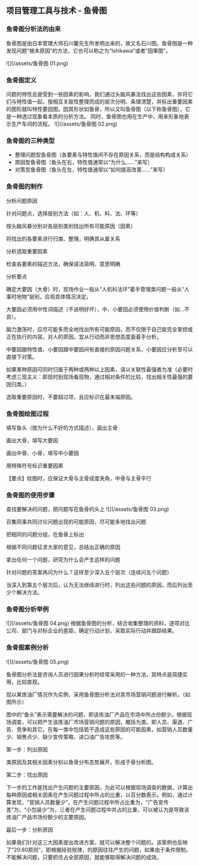 ## 项目管理工具与技术 - 鱼骨图

### 鱼骨图分析法的由来
鱼骨图是由日本管理大师石川馨先生所发明出来的，故又名石川图。鱼骨图是一种发现问题“根本原因”的方法，它也可以称之为“Ishikawa”或者“因果图”。

![](/assets/鱼骨图 01.png)

### 鱼骨图定义
问题的特性总是受到一些因素的影响，我们通过头脑风暴法找出这些因素，并将它们与特性值一起，按相互关联性整理而成的层次分明、条理清楚，并标出重要因素的图形就叫特性要因图。因其形状如鱼骨，所以又叫鱼骨图（以下称鱼骨图），它是一种透过现象看本质的分析方法。 同时，鱼骨图也用在生产中，用来形象地表示生产车间的流程。
![](/assets/鱼骨图 02.png)

### 鱼骨图的三种类型
- 整理问题型鱼骨图（各要素与特性值间不存在原因关系，而是结构构成关系）
- 原因型鱼骨图（鱼头在右，特性值通常以“为什么……”来写）
- 对策型鱼骨图（鱼头在左，特性值通常以“如何提高改善……”来写）

### 鱼骨图的制作
分析问题原因

针对问题点，选择层别方法（如：人、机、料、法、环等）

按头脑风暴分别对各层别类别找出所有可能原因（因素）

将找出的各要素进行归类、整理，明确其从属关系

分析选取重要因素

检查各要素的描述方法，确保语法简明、意思明确

分析要点

确定大要因（大骨）时，现场作业一般从“人机料法环”着手管理类问题一般从“人事时地物”层别，应视具体情况决定。

大要因必须用中性词描述（不说明好坏），中、小要因必须使用价值判断（如…不良）。

脑力激荡时，应尽可能多而全地找出所有可能原因，而不仅限于自己能完全掌控或正在执行的内容。对人的原因，宜从行动而非思想态度面着手分析。

中要因跟特性值、小要因跟中要因间有直接的原因问题关系，小要因应分析至可以直接下对策。

如果某种原因可同时归属于两种或两种以上因素，请以关联性最强者为准（必要时考虑三现主义：即现时到现场看现物，通过相对条件的比较，找出相关性最强的要因归类。）

选取重要原因时，不要超过项，且应标识在最末端原因。

### 鱼骨图绘图过程
填写鱼头（按为什么不好的方式描述），画出主骨

画出大骨，填写大要因

画出中骨、小骨，填写中小要因

用特殊符号标识重要因素

【要点】绘图时，应保证大骨与主骨成度夹角，中骨与主骨平行

### 鱼骨图的使用步骤
查找要解决的问题，把问题写在鱼骨的头上
![](/assets/鱼骨图 03.png)

召集同事共同讨论问题出现的可能原因，尽可能多地找出问题

把相同的问题分组，在鱼骨上标出

根据不同问题征求大家的意见，总结出正确的原因

拿出任何一个问题，研究为什么会产生这样的问题

针对问题的答案再问为什么？这样至少深入五个层次（连续问五个问题）

当深入到第五个层次后，认为无法继续进行时，列出这些问题的原因，而后列出至少个解决方法。

### 鱼骨图分析举例
![](/assets/鱼骨图 04.png)
根据鱼骨图的分析，结合收集整理的资料，逐项对比公司、部门与对标企业的差距，确定行动计划，采取实际行动并跟踪结果。


### 鱼骨图案例分析
![](/assets/鱼骨图 05.png)

鱼骨图分析法是咨询人员进行因果分析时经常采用的一种方法，其特点是简捷实用，比较直观。

现以某炼油厂情况作为实例，采用鱼骨图分析法对其市场营销问题进行解析。（如图所示）

图中的“鱼头”表示需要解决的问题，即该炼油厂产品在市场中所占份额少。根据现场调查，可以把产生该炼油厂市场营销问题的原因，概括为类。即人员、渠道、广告、竞争和其它。在每一类中包括若干造成这些原因的可能因素，如营销人员数量少、销售点少、缺少宣传策略、进口油广告攻势等。

第一步：列出原因

类原因及其相关因素分别以鱼骨分布态势展开，形成于骨分析图。

第二步：找出原因

下一步的工作是找出产生问题的主要原因，为此可以根据现场调查的数据，计算出每种原因或相关因素在产生问题过程中所占的比重，以百分数表示。例如，通过计算发现，“营销人员数量少”，在产生问题过程中所占比重为，“广告宣传差”为，“小包装少”为，三者在产生问题过程中共占的比重，可以被认为是导致该炼油厂产品市场份额少的主要原因。

最后一步：分析原因

如果我们针对这三大因素提出改进方案，就可以解决整个问题的。该案例也反映了“20:80原则”，即根据经验规律，的原因往往产生的问题，如果由于条件限制，不能解决问题，只要抓住占全部原因，就能够取得解决问题的成效。







